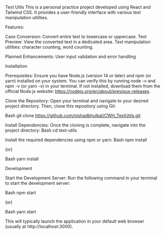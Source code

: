 Text Utils
This is a personal practice project developed using React and Tailwind CSS. It provides a user-friendly interface with various text manipulation utilities.

Features:

Case Conversion: Convert entire text to lowercase or uppercase.
Text Preview: View the converted text in a dedicated area.
Text manipulation utilities: character counting, word counting.

Planned Enhancements:
User input validation and error handling

Installation

Prerequisites: Ensure you have Node.js (version 14 or later) and npm (or yarn) installed on your system. You can verify this by running node -v and npm -v (or yarn -v) in your terminal. If not installed, download them from the official Node.js website: https://nodejs.org/en/about/previous-releases.

Clone the Repository: Open your terminal and navigate to your desired project directory. Then, clone this repository using Git:

Bash
git clone https://github.com/nishadbhujbal/CWH_TextUtils.git

Install Dependencies: Once the cloning is complete, navigate into the project directory:
Bash
cd text-utils

Install the required dependencies using npm or yarn:
Bash
npm install

(or)

Bash
yarn install

Development

Start the Development Server: Run the following command in your terminal to start the development server:

Bash
npm start

(or)

Bash
yarn start

This will typically launch the application in your default web browser (usually at http://localhost:3000).

